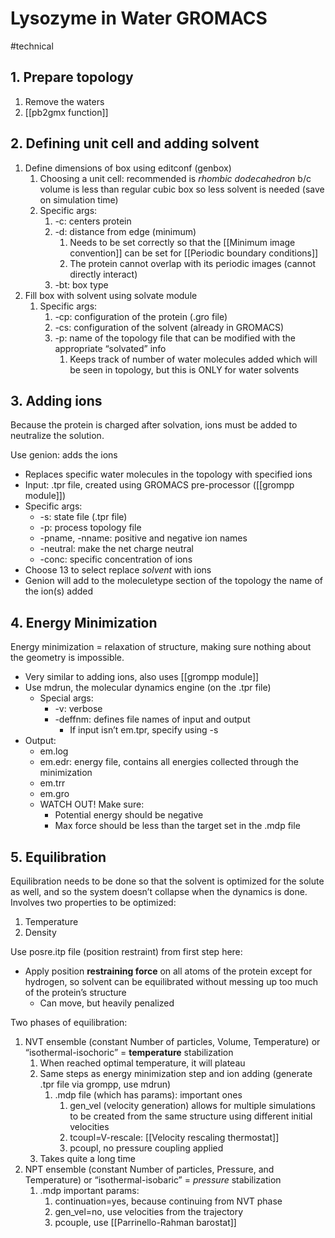 # Lysozyme in Water GROMACS
#technical 

## 1. Prepare topology

1. Remove the waters
2. [[pb2gmx function]]

## 2. Defining unit cell and adding solvent

1. Define dimensions of box using editconf (genbox)
    1. Choosing a unit cell: recommended is *rhombic dodecahedron* b/c volume is less than regular cubic box so less solvent is needed (save on simulation time)
    2. Specific args:
        1. -c: centers protein
        2. -d: distance from edge (minimum)
            1. Needs to be set correctly so that the [[Minimum image convention]] can be set for [[Periodic boundary conditions]]
            2. The protein cannot overlap with its periodic images (cannot directly interact)
        3. -bt: box type
2. Fill box with solvent using solvate module
    1. Specific args:
        1. -cp: configuration of the protein (.gro file)
        2. -cs: configuration of the solvent (already in GROMACS)
        3. -p: name of the topology file that can be modified with the appropriate “solvated” info
            1. Keeps track of number of water molecules added which will be seen in topology, but this is ONLY for water solvents

## 3. Adding ions

Because the protein is charged after solvation, ions must be added to neutralize the solution.

Use genion: adds the ions
- Replaces specific water molecules in the topology with specified ions
- Input: .tpr file, created using GROMACS pre-processor ([[grompp module]])
- Specific args:
    - -s: state file (.tpr file)
    - -p: process topology file
    - -pname, -nname: positive and negative ion names
    - -neutral: make the net charge neutral
    - -conc: specific concentration of ions
- Choose 13 to select replace *solvent* with ions
- Genion will add to the moleculetype section of the topology the name of the ion(s) added

## 4. Energy Minimization

Energy minimization = relaxation of structure, making sure nothing about the geometry is impossible.

- Very similar to adding ions, also uses [[grompp module]]
- Use mdrun, the molecular dynamics engine (on the .tpr file)
    - Special args:
        - -v: verbose
        - -deffnm: defines file names of input and output
            - If input isn’t em.tpr, specify using -s
- Output:
    - em.log
    - em.edr: energy file, contains all energies collected through the minimization
    - em.trr
    - em.gro
    - WATCH OUT! Make sure:
        - Potential energy should be negative
        - Max force should be less than the target set in the .mdp file

## 5. Equilibration

Equilibration needs to be done so that the solvent is optimized for the solute as well, and so the system doesn’t collapse when the dynamics is done. Involves two properties to be optimized:
1. Temperature
2. Density

Use posre.itp file (position restraint) from first step here:
- Apply position **restraining force** on all atoms of the protein except for hydrogen, so solvent can be equilibrated without messing up too much of the protein’s structure
    - Can move, but heavily penalized

Two phases of equilibration:
1. NVT ensemble (constant Number of particles, Volume, Temperature) or “isothermal-isochoric” = **temperature** stabilization
    1. When reached optimal temperature, it will plateau
    2. Same steps as energy minimization step and ion adding (generate .tpr file via grompp, use mdrun)
        1. .mdp file (which has params): important ones
            1. gen_vel (velocity generation) allows for multiple simulations to be created from the same structure using different initial velocities
            2. tcoupl=V-rescale: [[Velocity rescaling thermostat]]
            3. pcoupl, no pressure coupling applied
    3. Takes quite a long time
2. NPT ensemble (constant Number of particles, Pressure, and Temperature) or “isothermal-isobaric” = *pressure* stabilization
    1. .mdp important params:
        1. continuation=yes, because continuing from NVT phase
        2. gen_vel=no, use velocities from the trajectory
        3. pcouple, use [[Parrinello-Rahman barostat]]